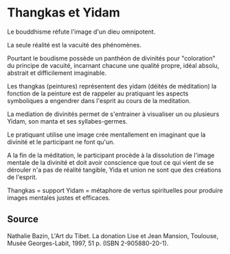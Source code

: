 # Thangkas et Yidam

Le bouddhisme réfute l'image d'un dieu omnipotent.

La seule réalité est la vacuité des phénomènes.

Pourtant le boudisme possède un panthéon de divinités pour "coloration" du principe de vacuité, incarnant chacune une qualité propre, idéal absolu, abstrait et difficilement imaginable.

Les thangkas (peintures) représentent des yidam (déités de méditation) la fonction de la peinture est de rappeler au pratiquant les aspects symboliques a engendrer dans l'esprit au cours de la meditation.

La mediation de divinités permet de s'entrainer à visualiser un ou plusieurs Yidam, son manta et ses syllabes-germes.

Le pratiquant utilise une image crée mentallement en imaginant que la divinité et le participant ne font qu'un.

A la fin de la méditation, le participant procède à la dissolution de l'image mentale de la divinité et doit avoir conscience que tout ce qui vient de se dérouler n'a pas de réalité tangible, Yida et union ne sont que des créations de l'esprit.

Thangkas = support
Yidam = métaphore de vertus spirituelles pour produire images mentales justes et efficaces.

## Source

Nathalie Bazin, L'Art du Tibet. La donation Lise et Jean Mansion, Toulouse, Musée Georges-Labit, 1997, 51 p. (ISBN 2-905880-20-1).
